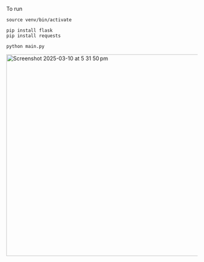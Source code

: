 To run

~~~python3 -m venv venv
source venv/bin/activate

pip install flask
pip install requests

python main.py
~~~


<img width="532" alt="Screenshot 2025-03-10 at 5 31 50 pm" src="https://github.com/user-attachments/assets/cece8581-cf19-47fb-8d36-934e4d9e6eb3" />

